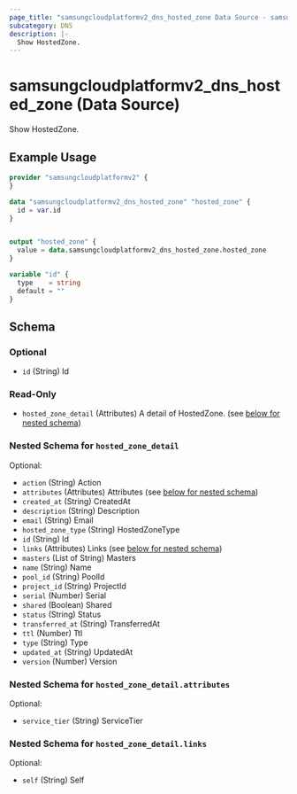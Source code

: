 ```yaml
---
page_title: "samsungcloudplatformv2_dns_hosted_zone Data Source - samsungcloudplatformv2"
subcategory: DNS
description: |-
  Show HostedZone.
---
```


# samsungcloudplatformv2_dns_hosted_zone (Data Source)

Show HostedZone.

## Example Usage

```terraform
provider "samsungcloudplatformv2" {
}

data "samsungcloudplatformv2_dns_hosted_zone" "hosted_zone" {
  id = var.id
}


output "hosted_zone" {
  value = data.samsungcloudplatformv2_dns_hosted_zone.hosted_zone
}

variable "id" {
  type    = string
  default = ""
}
```

<!-- schema generated by tfplugindocs -->
## Schema

### Optional

- `id` (String) Id

### Read-Only

- `hosted_zone_detail` (Attributes) A detail of HostedZone. (see [below for nested schema](#nestedatt--hosted_zone_detail))

<a id="nestedatt--hosted_zone_detail"></a>
### Nested Schema for `hosted_zone_detail`

Optional:

- `action` (String) Action
- `attributes` (Attributes) Attributes (see [below for nested schema](#nestedatt--hosted_zone_detail--attributes))
- `created_at` (String) CreatedAt
- `description` (String) Description
- `email` (String) Email
- `hosted_zone_type` (String) HostedZoneType
- `id` (String) Id
- `links` (Attributes) Links (see [below for nested schema](#nestedatt--hosted_zone_detail--links))
- `masters` (List of String) Masters
- `name` (String) Name
- `pool_id` (String) PoolId
- `project_id` (String) ProjectId
- `serial` (Number) Serial
- `shared` (Boolean) Shared
- `status` (String) Status
- `transferred_at` (String) TransferredAt
- `ttl` (Number) Ttl
- `type` (String) Type
- `updated_at` (String) UpdatedAt
- `version` (Number) Version

<a id="nestedatt--hosted_zone_detail--attributes"></a>
### Nested Schema for `hosted_zone_detail.attributes`

Optional:

- `service_tier` (String) ServiceTier


<a id="nestedatt--hosted_zone_detail--links"></a>
### Nested Schema for `hosted_zone_detail.links`

Optional:

- `self` (String) Self